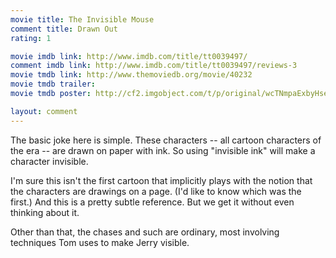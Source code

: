 ```yaml
---
movie title: The Invisible Mouse
comment title: Drawn Out
rating: 1

movie imdb link: http://www.imdb.com/title/tt0039497/
comment imdb link: http://www.imdb.com/title/tt0039497/reviews-3
movie tmdb link: http://www.themoviedb.org/movie/40232
movie tmdb trailer: 
movie tmdb poster: http://cf2.imgobject.com/t/p/original/wcTNmpaExbyHsecI1tHzBjECsJi.jpg

layout: comment
---
```


The basic joke here is simple. These characters -- all cartoon characters of the era -- are drawn on paper with ink. So using "invisible ink" will make a character invisible. 

I'm sure this isn't the first cartoon that implicitly plays with the notion that the characters are drawings on a page. (I'd like to know which was the first.) And this is a pretty subtle reference. But we get it without even thinking about it.

Other than that, the chases and such are ordinary, most involving techniques Tom uses to make Jerry visible.